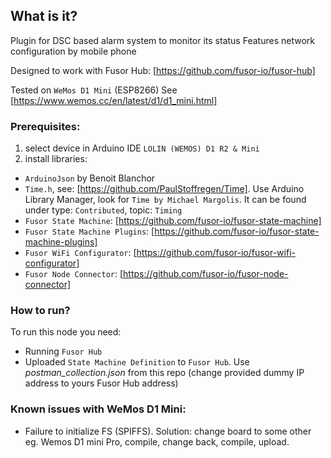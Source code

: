## What is it?

Plugin for DSC based alarm system to monitor its status
Features network configuration by mobile phone
 
Designed to work with Fusor Hub: [https://github.com/fusor-io/fusor-hub]
   
Tested on `WeMos D1 Mini` (ESP8266)
See [https://www.wemos.cc/en/latest/d1/d1_mini.html]

### Prerequisites:

1. select device in Arduino IDE `LOLIN (WEMOS) D1 R2 & Mini`
2. install libraries:
  - `ArduinoJson` by Benoit Blanchor
  - `Time.h`, see: [https://github.com/PaulStoffregen/Time]. 
     Use Arduino Library Manager, look for `Time by Michael Margolis`.
     It can be found under type: `Contributed`, topic: `Timing`
  - `Fusor State Machine`: [https://github.com/fusor-io/fusor-state-machine]
  - `Fusor State Machine Plugins`: [https://github.com/fusor-io/fusor-state-machine-plugins]
  - `Fusor WiFi Configurator`: [https://github.com/fusor-io/fusor-wifi-configurator]
  - `Fusor Node Connector`: [https://github.com/fusor-io/fusor-node-connector]

### How to run?
 
To run this node you need:
- Running `Fusor Hub`
- Uploaded `State Machine Definition` to `Fusor Hub`. 
  Use *postman_collection.json* from this repo (change provided dummy IP address to yours Fusor Hub address)
  
### Known issues with WeMos D1 Mini:

- Failure to initialize FS (SPIFFS). 
  Solution: change board to some other eg. Wemos D1 mini Pro, compile, change back, compile, upload.

